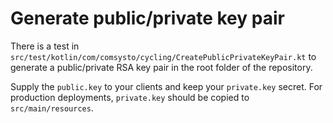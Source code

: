 # Generate public/private key pair

There is a test in `src/test/kotlin/com/comsysto/cycling/CreatePublicPrivateKeyPair.kt` to generate a public/private RSA key pair in the root folder of the repository.

Supply the `public.key` to your clients and keep your `private.key` secret. For production deployments, `private.key` should be copied to `src/main/resources`.
